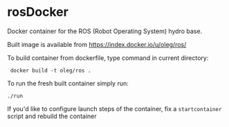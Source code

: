 rosDocker
=========

Docker container for the ROS (Robot Operating System) hydro base. 

Built image is available from https://index.docker.io/u/oleg/ros/

To build container from dockerfile, type command in current directory:

     docker build -t oleg/ros .

To run the fresh built container simply run:

    ./run 

If you'd like to configure launch steps of the container, fix a `startcontainer`
script and rebuild the container

